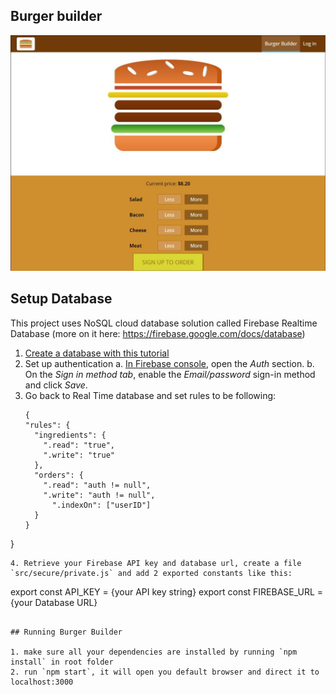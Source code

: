 ## Burger builder
![Screenshot](https://github.com/vilgovskiy/burger-builder/blob/main/images/screenshot.JPG)

## Setup Database
This project uses NoSQL cloud database solution called Firebase Realtime Database (more on it here: https://firebase.google.com/docs/database)

1. [Create a database with this tutorial](https://firebase.google.com/docs/database/rest/start)
2. Set up authentication
  a. [In Firebase console](https://console.firebase.google.com/), open the *Auth* section.
  b. On the *Sign in method tab*, enable the *Email/password* sign-in method and click *Save*.
3. Go back to Real Time database and set rules to be following:
    ```
    {
    "rules": {
      "ingredients": {
        ".read": "true",
        ".write": "true"
      },
      "orders": {
        ".read": "auth != null",
        ".write": "auth != null",
          ".indexOn": ["userID"]
      }
    }
  }
  ```
4. Retrieve your Firebase API key and database url, create a file `src/secure/private.js` and add 2 exported constants like this:
  ```
  export const API_KEY = {your API key string}
  export const FIREBASE_URL = {your Database URL}
  ```

## Running Burger Builder

1. make sure all your dependencies are installed by running `npm install` in root folder
2. run `npm start`, it will open you default browser and direct it to localhost:3000
